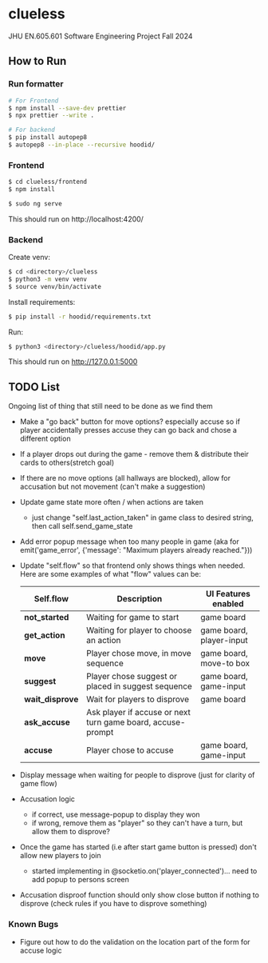 # clueless

JHU EN.605.601 Software Engineering Project Fall 2024

## How to Run

### Run formatter

```sh
# For Frontend
$ npm install --save-dev prettier
$ npx prettier --write .

# For backend
$ pip install autopep8
$ autopep8 --in-place --recursive hoodid/
```

### Frontend

```sh
$ cd clueless/frontend
$ npm install
```

```sh
$ sudo ng serve
```

This should run on http://localhost:4200/

### Backend

Create venv:

```sh
$ cd <directory>/clueless
$ python3 -m venv venv
$ source venv/bin/activate
```

Install requirements:

```sh
$ pip install -r hoodid/requirements.txt
```

Run:

```sh
$ python3 <directory>/clueless/hoodid/app.py
```

This should run on http://127.0.0.1:5000

## TODO List

Ongoing list of thing that still need to be done as we find them

- Make a "go back" button for move options? especially accuse so if player accidentally presses accuse they can go back and chose a different option
- If a player drops out during the game - remove them & distribute their cards to others(stretch goal)
- If there are no move options (all hallways are blocked), allow for accusation but not movement (can't make a suggestion)
- Update game state more often / when actions are taken
  - just change "self.last_action_taken" in game class to desired string, then call self.send_game_state
- Add error popup message when too many people in game (aka for emit('game_error', {'message': "Maximum players already reached."}))
- Update "self.flow" so that frontend only shows things when needed. Here are some examples of what "flow" values can be:

  | Self.flow         | Description                                                 | UI Features enabled      |
  | ----------------- | ----------------------------------------------------------- | ------------------------ |
  | **not_started**   | Waiting for game to start                                   | game board               |
  | **get_action**    | Waiting for player to choose an action                      | game board, player-input |
  | **move**          | Player chose move, in move sequence                         | game board, move-to box  |
  | **suggest**       | Player chose suggest or placed in suggest sequence          | game board, game-input   |
  | **wait_disprove** | Wait for players to disprove                                | game board               |
  | **ask_accuse**    | Ask player if accuse or next turn game board, accuse-prompt |
  | **accuse**        | Player chose to accuse                                      | game board, game-input   |

- Display message when waiting for people to disprove (just for clarity of game flow)
- Accusation logic

  - if correct, use message-popup to display they won
  - if wrong, remove them as "player" so they can't have a turn, but allow them to disprove?

- Once the game has started (i.e after start game button is pressed) don't allow new players to join

  - started implementing in @socketio.on('player_connected')... need to add popup to persons screen

- Accusation disproof function should only show close button if nothing to disprove (check rules if you have to disprove something)

### Known Bugs

- Figure out how to do the validation on the location part of the form for accuse logic
